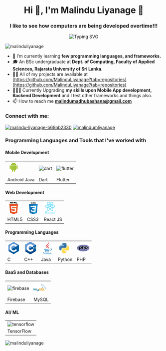 <h1 align="center">Hi 👋, I'm Malindu Liyanage 🤠</h1>
<h3 align="center">I like to see how computers are being developed overtime!!!</h3>
<p align="center">
  <img src="https://readme-typing-svg.herokuapp.com?font=Fira+Code&size=22&pause=1000&color=F7F7F7&center=true&vCenter=true&width=500&lines=Welcome+to+my+GitHub+profile!;I+love+coding!;Happy+to+connect!" alt="Typing SVG" />
</p>


<p align="left"> <img src="https://komarev.com/ghpvc/?username=malinduliyanage&label=Profile%20views&color=0e75b6&style=plastic" alt="malinduliyanage" /> </p>

- 🌱 I’m currently learning **few programming languages, and frameworks.**
- 🎓 An BSc undergraduate at **Dept. of Computing, Faculty of Applied Sciences, Rajarata University of Sri Lanka.**
- 👨‍💻 All of my projects are available at [https://github.com/MalinduLiyanage?tab=repositories](https://github.com/MalinduLiyanage?tab=repositories)
- 👩🏻‍💻 Currently Upgrading **my skills upon Mobile App development, Backend Development** and I test other frameworks and things also.
- 📫 How to reach me **malindumadhubashana@gmail.com**

<h3 align="left">Connect with me:</h3>
<p align="left">
<a href="https://linkedin.com/in/malindu-liyanage-b69ab2330" target="blank"><img align="center" src="https://raw.githubusercontent.com/rahuldkjain/github-profile-readme-generator/master/src/images/icons/Social/linked-in-alt.svg" alt="malindu-liyanage-b69ab2330" height="30" width="40" /></a>
<a href="https://fb.com/malindumliyanage" target="blank"><img align="center" src="https://raw.githubusercontent.com/rahuldkjain/github-profile-readme-generator/master/src/images/icons/Social/facebook.svg" alt="malindumliyanage" height="30" width="40" /></a>
</p>

<h3 align="left">Programming Languages and Tools that I've worked with</h3>
<h4>Mobile Development</h4>
    <table>
        <tr>
            <td><img src="https://raw.githubusercontent.com/devicons/devicon/master/icons/android/android-original-wordmark.svg" alt="android" width="40" height="40"/></td>
            <td><img src="https://www.vectorlogo.zone/logos/dartlang/dartlang-icon.svg" alt="dart" width="40" height="40"/></td>
            <td><img src="https://www.vectorlogo.zone/logos/flutterio/flutterio-icon.svg" alt="flutter" width="40" height="40"/></td>
        </tr>
        <tr>
            <td>Android Java</td>
            <td>Dart</td>
            <td>Flutter</td>
        </tr>
    </table>
<h4>Web Development</h4>
    <table>
        <tr>
            <td><img src="https://raw.githubusercontent.com/devicons/devicon/master/icons/html5/html5-original-wordmark.svg" alt="html5" width="40" height="40"/></td>
            <td><img src="https://raw.githubusercontent.com/devicons/devicon/master/icons/css3/css3-original-wordmark.svg" alt="css3" width="40" height="40"/></td>
            <td><img src="https://raw.githubusercontent.com/devicons/devicon/master/icons/react/react-original-wordmark.svg" alt="react" width="40" height="40"/></td>
        </tr>
        <tr>
            <td>HTML5</td>
            <td>CSS3</td>
            <td>React JS</td>
        </tr>
    </table>

<h4>Programming Languages</h4>
    <table>
        <tr>
            <td><img src="https://raw.githubusercontent.com/devicons/devicon/master/icons/c/c-original.svg" alt="c" width="40" height="40"/></td>
            <td><img src="https://raw.githubusercontent.com/devicons/devicon/master/icons/cplusplus/cplusplus-original.svg" alt="cplusplus" width="40" height="40"/></td>
            <td><img src="https://raw.githubusercontent.com/devicons/devicon/master/icons/java/java-original.svg" alt="java" width="40" height="40"/></td>
            <td><img src="https://raw.githubusercontent.com/devicons/devicon/master/icons/python/python-original.svg" alt="python" width="40" height="40"/></td>
            <td><img src="https://raw.githubusercontent.com/devicons/devicon/master/icons/php/php-original.svg" alt="php" width="40" height="40"/></td>
        </tr>
        <tr>
            <td>C</td>
            <td>C++</td>
            <td>Java</td>
            <td>Python</td>
            <td>PHP</td>
        </tr>
    </table>

<h4>BaaS and Databases</h4>
    <table>
        <tr>
            <td><img src="https://www.vectorlogo.zone/logos/firebase/firebase-icon.svg" alt="firebase" width="40" height="40"/></td>
            <td><img src="https://raw.githubusercontent.com/devicons/devicon/master/icons/mysql/mysql-original-wordmark.svg" alt="mysql" width="40" height="40"/></td>
        </tr>
        <tr>
            <td>Firebase</td>
            <td>MySQL</td>
        </tr>
    </table>

<h4>AI/ ML</h4>

<table>
        <tr>
            <td><img src="https://www.vectorlogo.zone/logos/tensorflow/tensorflow-icon.svg" alt="tensorflow" width="40" height="40"/></td>
        </tr>
        <tr>
            <td>TensorFlow</td>
        </tr>
    </table>

<p>
  <img align="center" src="https://github-readme-stats.vercel.app/api/top-langs?username=malinduliyanage&show_icons=true&locale=en&layout=compact&theme=dark" alt="malinduliyanage" />
</p>


